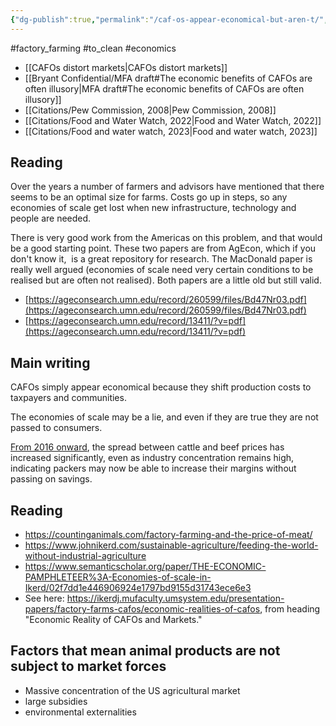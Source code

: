 ```yaml
---
{"dg-publish":true,"permalink":"/caf-os-appear-economical-but-aren-t/","created":"2024-04-24T16:52:25.000+01:00","updated":"2025-09-28T23:45:31.816+01:00"}
---
```


#factory_farming  #to_clean  #economics

- [[CAFOs distort markets\|CAFOs distort markets]]
- [[Bryant Confidential/MFA draft#The economic benefits of CAFOs are often illusory\|MFA draft#The economic benefits of CAFOs are often illusory]]
- [[Citations/Pew Commission, 2008\|Pew Commission, 2008]]
- [[Citations/Food and Water Watch, 2022\|Food and Water Watch, 2022]]
- [[Citations/Food and water watch, 2023\|Food and water watch, 2023]]

## Reading
Over the years a number of farmers and advisors have mentioned that there seems to be an optimal size for farms. Costs go up in steps, so any economies of scale get lost when new infrastructure, technology and people are needed.

There is very good work from the Americas on this problem, and that would be a good starting point. These two papers are from AgEcon, which if you don't know it,  is a great repository for research. The MacDonald paper is really well argued (economies of scale need very certain conditions to be realised but are often not realised). Both papers are a little old but still valid.

- [https://ageconsearch.umn.edu/record/260599/files/Bd47Nr03.pdf](https://ageconsearch.umn.edu/record/260599/files/Bd47Nr03.pdf)
- [https://ageconsearch.umn.edu/record/13411/?v=pdf](https://ageconsearch.umn.edu/record/13411/?v=pdf)

## Main writing
CAFOs simply appear economical because they shift production costs to taxpayers and communities.

The economies of scale may be a lie, and even if they are true they are not passed to consumers.

[From 2016 onward](https://www.ers.usda.gov/amber-waves/2024/january/concentration-in-u-s-meatpacking-industry-and-how-it-affects-competition-and-cattle-prices/), the spread between cattle and beef prices has increased significantly, even as industry concentration remains high, indicating packers may now be able to increase their margins without passing on savings.
## Reading
- https://countinganimals.com/factory-farming-and-the-price-of-meat/
- https://www.johnikerd.com/sustainable-agriculture/feeding-the-world-without-industrial-agriculture
- https://www.semanticscholar.org/paper/THE-ECONOMIC-PAMPHLETEER%3A-Economies-of-scale-in-Ikerd/02f7dd1e446906924e1797bd9155d31743ece6e3
- See here: https://ikerdj.mufaculty.umsystem.edu/presentation-papers/factory-farms-cafos/economic-realities-of-cafos, from heading "Economic Reality of CAFOs and Markets."

## Factors that mean animal products are not subject to market forces
- Massive concentration of the US agricultural market
- large subsidies
- environmental externalities
